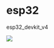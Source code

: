 # esp32
esp32_devkit_v4

<img src=https://user-images.githubusercontent.com/27884304/44196217-49baec80-a176-11e8-986a-4469ee68ef72.jpg />
